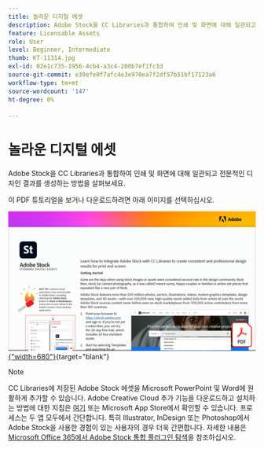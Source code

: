```yaml
---
title: 놀라운 디지털 에셋
description: Adobe Stock을 CC Libraries과 통합하여 인쇄 및 화면에 대해 일관되고 전문적인 디자인 결과를 생성하는 방법을 살펴보세요.
feature: Licensable Assets
role: User
level: Beginner, Intermediate
thumb: KT-11314.jpg
exl-id: 02e1c735-1956-4cb4-a3c4-200b7ef1fc1d
source-git-commit: e39efe0f7afc4e3e970ea7f2df57b51bf17123a6
workflow-type: tm+mt
source-wordcount: '147'
ht-degree: 0%

---
```


# 놀라운 디지털 에셋

Adobe Stock을 CC Libraries과 통합하여 인쇄 및 화면에 대해 일관되고 전문적인 디자인 결과를 생성하는 방법을 살펴보세요.

이 PDF 튜토리얼을 보거나 다운로드하려면 아래 이미지를 선택하십시오.

[![튜토리얼의 첫 페이지 이미지](assets/Stunningdigitalassets.png){&quot;width=680&quot;}](assets/Stunning-Digital-Assets.pdf){target="blank"}

>[!NOTE]
>
>CC Libraries에 저장된 Adobe Stock 에셋을 Microsoft PowerPoint 및 Word에 원활하게 추가할 수 있습니다. Adobe Creative Cloud 추가 기능을 다운로드하고 설치하는 방법에 대한 지침은 [여기](https://helpx.adobe.com/creative-cloud/help/libraries-addin-microsoft-office.html) 또는 Microsoft App Store에서 확인할 수 있습니다. 프로세스는 두 앱 모두에서 간단합니다. 특히 Illustrator, InDesign 또는 Photoshop에서 Adobe Stock을 사용한 경험이 있는 사용자의 경우 더욱 간편합니다. 자세한 내용은 [Microsoft Office 365에서 Adobe Stock 통합 플러그인 탐색](https://helpx.adobe.com/stock/help/microsoft-office-plug-ins.html)을 참조하십시오.
